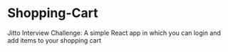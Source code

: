 # Shopping-Cart
Jitto Interview Challenge:
A simple React app in which you can login and add items to your shopping cart
